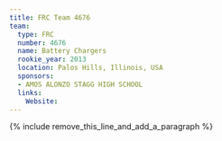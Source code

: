 ```yaml
---
title: FRC Team 4676
team:
  type: FRC
  number: 4676
  name: Battery Chargers
  rookie_year: 2013
  location: Palos Hills, Illinois, USA
  sponsors:
  - AMOS ALONZO STAGG HIGH SCHOOL
  links:
    Website:
---
```


{% include remove_this_line_and_add_a_paragraph %}
